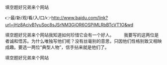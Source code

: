 填空题好兄弟来个网站

👉最/新/观/看/入/口/👉http://www.baidu.com/link?url=jHz8AcivB1yuSpc8sJSrNM3GjOR6OSPiMLRbBTcVT1O&wd

填空题好兄弟来个网站我知道如何珍惜它会有一个好人。
　　我要写的这两位是者诚和悟苏。为什么唯独写他们呢？没有丝毫别的意思，只因他们性格别致又相映成趣。要选一两位“典型人物”，信手拈来就是他们了。


填空题好兄弟来个网站
